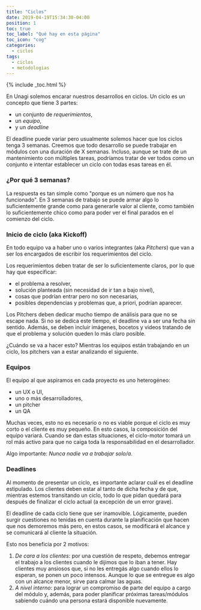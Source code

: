 ```yaml
---
title: "Ciclos"
date: 2019-04-19T15:34:30-04:00
position: 1
toc: true
toc_label: "Qué hay en esta página"
toc_icon: "cog"
categories:
  - ciclos
tags:
  - ciclos
  - metodologias
---
```

{% include _toc.html %}

En Unagi solemos encarar nuestros desarrollos en ciclos. Un ciclo es un concepto que tiene 3 partes:
* un conjunto de *requerimientos*,
* un *equipo*,
* y un *deadline*

El deadline puede variar pero usualmente solemos hacer que los ciclos tenga 3 semanas.
Creemos que todo desarrollo se puede trabajar en módulos con una duración de X semanas. Incluso, aunque se trate de un mantenimiento con múltiples tareas, podríamos tratar de ver todos como un conjunto e intentar establecer un ciclo con todas esas tareas en él.

### ¿Por qué 3 semanas?
La respuesta es tan simple como "porque es un número que nos ha funcionado". En 3 semanas de trabajo se puede armar algo lo suficientemente grande como para generarle valor al cliente, como también lo suficientemente chico como para poder ver el final parados en el comienzo del ciclo.

### Inicio de ciclo (aka  Kickoff)
En todo equipo va a haber uno o varios integrantes (aka *Pitchers*) que van a ser los encargados de escribir los requerimientos del ciclo.

Los requerimientos deben tratar de ser lo suficientemente claros, por lo que hay que especificar:
- el problema a resolver,
- solución planteada (sin necesidad de ir tan a bajo nivel),
- cosas que podrían entrar pero no son necesarias,
- posibles dependencias y problemas que, a priori, podrían aparecer.

Los Pitchers deben dedicar mucho tiempo de análisis para que no se escape nada. Si no se dedica este tiempo, el deadline va a ser una fecha sin sentido.
Además, se deben incluir imágenes, bocetos y videos tratando de que el problema y solución queden lo más claro posible.

¿Cuándo se va a hacer esto? Mientras los equipos están trabajando en un ciclo, los pitchers van a estar analizando el siguiente.

### Equipos
El equipo al que aspiramos en cada proyecto es uno heterogéneo:
- un UX o UI,
- uno o más desarrolladores,
- un pitcher
- un QA

Muchas veces, esto no es necesario o no es viable porque el ciclo es muy corto o el cliente es muy pequeño. En esto casos, la composición del equipo variará.
Cuando se dan estas situaciones, el ciclo-motor tomará un rol más activo para que no caiga toda la responsabilidad en el desarrollador.

Algo importante: *Nunca nadie va a trabajar solo/a*.

### Deadlines
Al momento de presentar un ciclo, es importante aclarar cuál es el deadline estipulado. Los clientes deben estar al tanto de dicha fecha y de que, mientras estemos transitando un ciclo, todo lo que pidan quedará para después de finalizar el ciclo actual (a excepción de un error grave).

El deadline de cada ciclo tiene que ser inamovible. Lógicamente, pueden surgir cuestiones no tenidas en cuenta durante la planificación que hacen que nos demoremos más pero, en estos casos, se modificará el alcance y se comunicará al cliente la situación.

Esto nos beneficia por 2 motivos:

1. _De cara a los clientes_: por una cuestión de respeto, debemos entregar el trabajo a los clientes cuando le dijimos que lo iban a tener. Hay clientes muy ansiosos que, si no les entregás algo cuando ellos lo esperan, se ponen un poco intensos. Aunque lo que se entregue es algo con un alcance menor, sirve para calmar las aguas.
2. _A nivel interno_: para lograr un compromiso de parte del equipo a cargo del módulo y, además, para poder planificar próximas tareas/módulos sabiendo cuándo una persona estará disponible nuevamente.

